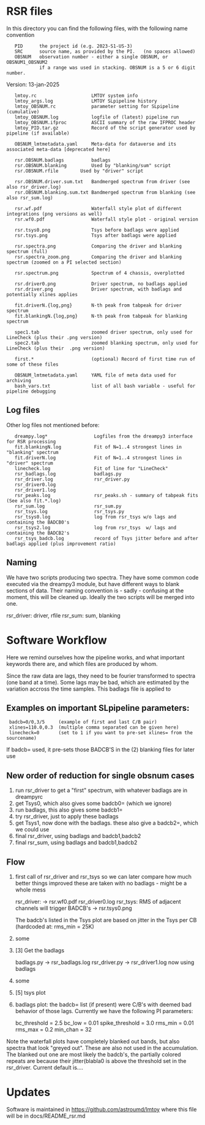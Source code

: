 # RSR files

In this directory you can find the following files, with the following name convention

       PID      the project id (e.g. 2023-S1-US-3)
       SRC      source name, as provided by the PI.   (no spaces allowed)
       OBSNUM   observation number - either a single OBSNUM, or OBSNUM1_OBSNUM2
                if a range was used in stacking. OBSNUM is a 5 or 6 digit number.

Version:  13-jan-2025

       lmtoy.rc                    LMTOY system info
       lmtoy_args.log              LMTOY SLpipeline history
       lmtoy_OBSNUM.rc             parameter setting for SLpipeline (cumulative)
       lmtoy_OBSNUM.log            logfile of (latest) pipeline run
       lmtoy_OBSNUM.ifproc         ASCII summary of the raw IFPROC header
       lmtoy_PID.tar.gz            Record of the script generator used by pipeline (if available)
       
       OBSNUM_lmtmetadata.yaml     Meta-data for dataverse and its associated meta-data [deprecated here]
	
       rsr.OBSNUM.badlags          badlags
       rsr.OBSNUM.blanking         Used by "blanking/sum" script
       rsr.OBSNUM.rfile		   Used by "driver" script

       rsr.OBSNUM.driver.sum.txt   Bandmerged spectrum from driver (see also rsr_driver.log)
       rsr.OBSNUM.blanking.sum.txt Bandmerged spectrum from blanking (see also rsr_sum.log)

       rsr.wf.pdf                  Waterfall style plot of different integrations (png versions as well)
       rsr.wf0.pdf                 Waterfall style plot - original version

       rsr.tsys0.png               Tsys before badlags were applied
       rsr.tsys.png                Tsys after badlags were applied

       rsr.spectra.png             Comparing the driver and blanking spectrum (full)
       rsr.spectra_zoom.png        Comparing the driver and blanking spectrum (zoomed on a PI selected section)

       rsr.spectrum.png            Spectrum of 4 chassis, overplotted

       rsr.driver0.png             Driver spectrum, no badlags applied
       rsr.driver.png              Driver spectrum, with badlags and potentially xlines applies

       fit.driverN.{log,png}       N-th peak from tabpeak for driver spectrum
       fit.blankingN.{log,png}     N-th peak from tabpeak for blanking spectrum

       spec1.tab                   zoomed driver spectrum, only used for LineCheck (plus their .png version)
       spec2.tab                   zoomed blanking spectrum, only used for LineCheck (plus their  .png version)

       first.*                     (optional) Record of first time run of some of these files

       OBSNUM_lmtmetadata.yaml     YAML file of meta data used for archiving
       bash_vars.txt               list of all bash variable - useful for pipeline debugging


## Log files

Other log files not mentioned before:

       dreampy.log*                 Logfiles from the dreampy3 interface for RSR processing
       fit.blankingN.log            Fit of N=1..4 strongest lines in "blanking" spectrum
       fit.driverN.log              Fit of N=1..4 strongest lines in "driver" spectrum
       linecheck.log                Fit of line for "LineCheck"
       rsr_badlags.log              badlags.py
       rsr_driver.log               rsr_driver.py
       rsr_driver0.log
       rsr_driver1.log
       rsr_peaks.log                rsr_peaks.sh - summary of tabpeak fits (See also fit.*.log)
       rsr_sum.log                  rsr_sum.py
       rsr_tsys.log                 rsr_tsys.py
       rsr_tsys0.log                log from rsr_tsys w/o lags and containing the BADCB0's
       rsr_tsys2.log                log from rsr_tsys  w/ lags and containing the BADCB2's
       rsr_tsys_badcb.log           record of Tsys jitter before and after badlags applied (plus improvement ratio)


## Naming

We have two scripts producing two spectra. They have some common code executed via the dreampy3 module,
but have different ways to blank sections of data. Their naming convention is - sadly - confusing at
the moment, this will be cleaned up. Ideally the two scripts will be merged into one.

rsr_driver:    driver, rfile
rsr_sum:       sum, blanking



# Software Workflow

Here we remind ourselves how the pipeline works, and what important keywords there
are, and which files are produced by whom.

Since the raw data are lags, they need to be fourier transformed to spectra (one band at
a time). Some lags may be bad, which are estimated by the variation accross the time samples.
This badlags file is applied to 

## Examples on important SLpipeline parameters:

     badcb=0/0,3/5     (example of first and last C/B pair)           
     xlines=110.0,0.3  (multiple comma separated can be given here)
     linecheck=0       (set to 1 if you want to pre-set xlines= from the sourcename)

If badcb= used, it pre-sets those BADCB'S in the (2) blanking files for later use
     
## New order of reduction for single obsnum cases

1. run rsr_driver to get a "first" spectrum, with whatever badlags are in dreampyrc
2. get Tsys0, which also gives some badcb0= (which we ignore)
3. run badlags, this also gives some badcb1=
4. try rsr_driver, just to apply these badlags
5. get Tsys1, now done with the badlags. these also give a badcb2=, which we could use
6. final rsr_driver, using badlags and badcb1,badcb2
7. final rsr_sum,    using badlags and badcb1,badcb2



## Flow


1. first call of rsr_driver and rsr_tsys so we can later compare how much better things improved
   these are taken with no badlags - might be a whole mess

      rsr_driver:  -> rsr.wf0.pdf rsr_driver0.log
      rsr_tsys:    RMS of adjacent channels will trigger BADCB's  -> rsr.tsys0.png

   The badcb's listed in the Tsys plot are based on jitter in the Tsys per CB (hardcoded at: rms_min = 25K)

2. some

3. [3] Get the badlags

      badlags.py -> rsr_badlags.log 
      rsr_driver.py -> rsr_driver1.log       now using badlags

4. some

5. [5] tsys plot

6. badlags plot:   the badcb= list (if present) were C/B's with deemed bad behavior of those lags.
   Currently we have the following PI parameters:

     bc_threshold = 2.5
     bc_low = 0.01
     spike_threshold = 3.0
     rms_min = 0.01
     rms_max = 0.2
     min_chan = 32


Note the waterfall plots have completely blanked out bands, but also spectra that look "greyed out". These are
also not used in the accumulation. The blanked out one are most likely the badcb's, the partially
colored repeats are because their jitter(blabla0 is above the threshold set in the rsr_driver. Current default
is....
   
# Updates

Software is maintained in https://github.com/astroumd/lmtoy where this file will be in docs/README_rsr.md

